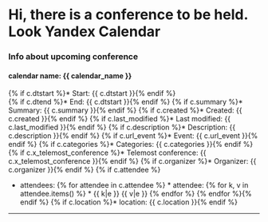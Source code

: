 # Hi, there is a conference to be held. Look Yandex Calendar

### Info about upcoming conference

#### calendar name: {{ calendar_name }}

{% if c.dtstart %}*  Start: {{ c.dtstart }}{% endif %}  
{% if c.dtend %}* End: {{ c.dtstart }}{% endif %}
{% if c.summary %}* Summary: {{ c.summary }}{% endif %}
{% if c.created %}* Created: {{ c.created }}{% endif %} 
{% if c.last_modified %}* Last modified: {{ c.last_modified }}{% endif %}
{% if c.description %}* Description: {{ c.description }}{% endif %} 
{% if c.url_event %}* Event: {{ c.url_event }}{% endif %}
{% if c.categories %}* Categories: {{ c.categories }}{% endif %} 
{% if c.x_telemost_conference %}* Telemost conference: {{ c.x_telemost_conference }}{% endif %} 
{% if c.organizer %}* Organizer: {{ c.organizer }}{% endif %}
{% if c.attendee %}
* attendees:
{% for attendee in c.attendee %}  * attendee:
{% for k, v in attendee.items() %}    * {{ k|e }} {{ v|e }}
{% endfor %}
{% endfor %}{% endif %} 
{% if c.location %}* location: {{ c.location }}{% endif %}
__________
